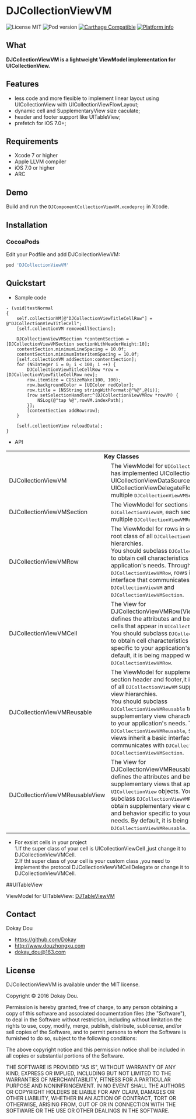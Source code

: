 DJCollectionViewVM
==========

![License MIT](https://img.shields.io/github/license/mashape/apistatus.svg?maxAge=2592000)
![Pod version](https://img.shields.io/cocoapods/v/DJCollectionViewVM.svg?style=flat)
[![Carthage Compatible](https://img.shields.io/badge/Carthage-compatible-4BC51D.svg?style=flat)](https://github.com/Carthage/Carthage)
[![Platform info](https://img.shields.io/cocoapods/p/DJCollectionViewVM.svg?style=flat)](http://cocoadocs.org/docsets/YTKNetwork)

## What

__DJCollectionViewVM is a lightweight ViewModel implementation for UICollectionView.__

## Features
* less code and more flexible to implement linear layout using UICollectionView with UICollectionViewFlowLayout;
* dynamic cell and SupplementaryView size caculate;
* header and footer support like UITableView;
* prefetch for iOS 7.0+;

## Requirements
* Xcode 7 or higher
* Apple LLVM compiler
* iOS 7.0 or higher
* ARC

## Demo

Build and run the `DJComponentCollectionViewVM.xcodeproj` in Xcode.


## Installation

###  CocoaPods
Edit your Podfile and add DJCollectionViewVM:

``` bash
pod 'DJCollectionViewVM'
```

## Quickstart
* Sample code
```objc
- (void)testNormal
{
    self.collectionVM[@"DJCollectionViewTitleCellRow"] = @"DJCollectionViewTitleCell";
    [self.collectionVM removeAllSections];
    
    DJCollectionViewVMSection *contentSection = [DJCollectionViewVMSection sectionWithHeaderHeight:10];
    contentSection.minimumLineSpacing = 10.0f;
    contentSection.minimumInteritemSpacing = 10.0f;
    [self.collectionVM addSection:contentSection];
    for (NSInteger i = 0; i < 100; i ++) {
        DJCollectionViewTitleCellRow *row = [DJCollectionViewTitleCellRow new];
        row.itemSize = CGSizeMake(100, 100);
        row.backgroundColor = [UIColor redColor];
        row.title = [NSString stringWithFormat:@"%@",@(i)];
        [row setSelectionHandler:^(DJCollectionViewVMRow *rowVM) {
            NSLog(@"tap %@",rowVM.indexPath);
        }];
        [contentSection addRow:row];
    }
    
    [self.collectionView reloadData];
}

```

* API
<table>
  <tr><th colspan="2" style="text-align:center;">Key Classes</th></tr>
  <tr>
    <td>DJCollectionViewVM</td>
    <td>The ViewModel for <tt>UICollectionView</tt>, which has implemented UICollectionViewDelegate , UICollectionViewDataSource and UICollectionViewDelegateFlowLayout. It has multiple <tt>DJCollectionViewVMSection</tt> sections.</td>
  </tr>
  <tr>
    <td>DJCollectionViewVMSection</td>
    <td>The ViewModel for sections in <tt>DJCollectionViewVM</tt>, each section has multiple <tt>DJCollectionViewVMRow</tt> rows.</td>
  </tr>
  <tr>
    <td>DJCollectionViewVMRow</td>
    <td>The ViewModel for rows in section,it is the root class of all <tt>DJCollectionViewVM</tt> row hierarchies.<br />
        You should subclass <tt>DJCollectionViewVMRow</tt> to obtain cell characteristics specific to your application's needs.
        Through <tt>DJCollectionViewVMRow</tt>, rows inherit a basic interface that communicates with <tt>DJCollectionViewVM</tt> and <tt>DJCollectionViewVMSection</tt>.</td>
  </tr>
  <tr>
    <td>DJCollectionViewVMCell</td>
    <td>The View for DJCollectionViewVMRow(ViewModel),it defines the attributes and behavior of the cells that appear in <tt>UICollectionView</tt> objects.
        You should subclass <tt>DJCollectionViewVMCell</tt> to obtain cell characteristics and behavior specific to your application's needs.
        By default, it is being mapped with <tt>DJCollectionViewVMRow</tt>.</td>
  </tr>
  <tr>
    <td>DJCollectionViewVMReusable</td>
    <td>The ViewModel for supplementary view in section header and footer,it is the root class of all <tt>DJCollectionViewVM</tt> supplementary view hierarchies.<br />
        You should subclass <tt>DJCollectionViewVMReusable</tt> to obtain supplementary view characteristics specific to your application's needs.
        Through <tt>DJCollectionViewVMReusable</tt>, supplementary views inherit a basic interface that communicates with <tt>DJCollectionViewVM</tt> and <tt>DJCollectionViewVMSection</tt>.</td>
  </tr>
  <tr>
    <td>DJCollectionViewVMReusableView</td>
    <td>The View for DJCollectionViewVMReusable(ViewModel),it defines the attributes and behavior of the supplementary views that appear in <tt>UICollectionView</tt> objects.
        You should subclass <tt>DJCollectionViewVMReusableView</tt> to obtain supplementary view characteristics and behavior specific to your application's needs.
        By default, it is being mapped with <tt>DJCollectionViewVMReusable</tt>.</td>
  </tr>
</table>

* For exsist cells in your project<br />1.If the super class of your cell is UICollectionViewCell ,just change it to DJCollectionViewVMCell.<br />2.If tht super class of your cell is your custom class ,you need to implement the protocol DJCollectionViewVMCellDelegate or change it to DJCollectionViewVMCell.


##UITableView

ViewModel for UITableView: [DJTableViewVM](http://github.com/Dokay/DJTableViewVM)


## Contact

Dokay Dou

- https://github.com/Dokay
- http://www.douzhongxu.com
- dokay_dou@163.com

## License

DJCollectionViewVM is available under the MIT license.

Copyright © 2016 Dokay Dou.

Permission is hereby granted, free of charge, to any person obtaining a copy of this software and associated documentation files (the "Software"), to deal in the Software without restriction, including without limitation the rights to use, copy, modify, merge, publish, distribute, sublicense, and/or sell copies of the Software, and to permit persons to whom the Software is furnished to do so, subject to the following conditions:

The above copyright notice and this permission notice shall be included in all copies or substantial portions of the Software.

THE SOFTWARE IS PROVIDED "AS IS", WITHOUT WARRANTY OF ANY KIND, EXPRESS OR IMPLIED, INCLUDING BUT NOT LIMITED TO THE WARRANTIES OF MERCHANTABILITY, FITNESS FOR A PARTICULAR PURPOSE AND NONINFRINGEMENT. IN NO EVENT SHALL THE AUTHORS OR COPYRIGHT HOLDERS BE LIABLE FOR ANY CLAIM, DAMAGES OR OTHER LIABILITY, WHETHER IN AN ACTION OF CONTRACT, TORT OR OTHERWISE, ARISING FROM, OUT OF OR IN CONNECTION WITH THE SOFTWARE OR THE USE OR OTHER DEALINGS IN THE SOFTWARE.
